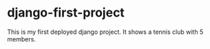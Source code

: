 # django-first-project
This is my first deployed django project. It shows a tennis club with 5 members.
